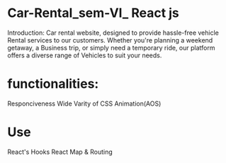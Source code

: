 # Car-Rental_sem-VI_ React js
Introduction: Car rental website, designed to provide hassle-free vehicle Rental services to our customers.
             Whether you're planning a weekend getaway, a Business trip, or simply need a temporary ride, 
             our platform offers a diverse range of Vehicles to suit your needs.
# functionalities:
  Responciveness
  Wide Varity of CSS
  Animation(AOS)
# Use
  React's Hooks
  React Map & Routing
